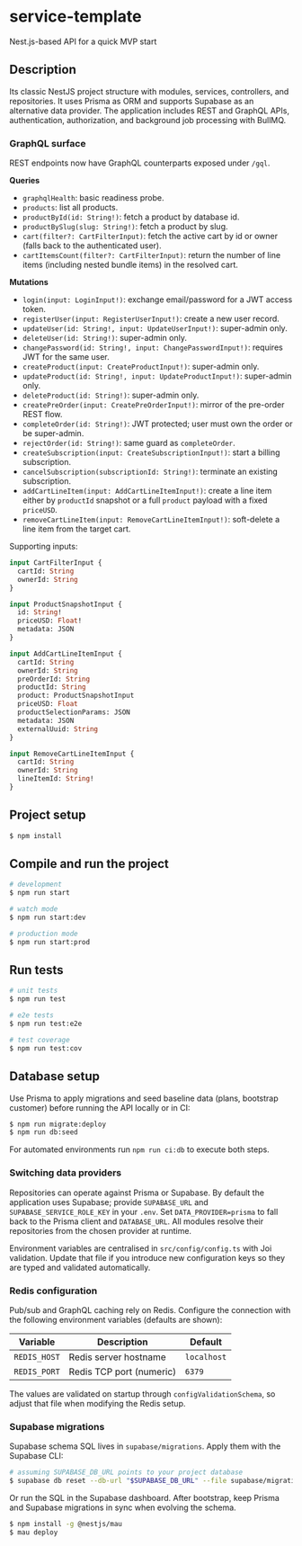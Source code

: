 # service-template
Nest.js-based API for a quick MVP start

## Description
Its classic NestJS project structure with modules, services, controllers, and repositories. It uses Prisma as ORM and supports Supabase as an alternative data provider. The application includes REST and GraphQL APIs, authentication, authorization, and background job processing with BullMQ.

### GraphQL surface

REST endpoints now have GraphQL counterparts exposed under `/gql`.

**Queries**
- `graphqlHealth`: basic readiness probe.
- `products`: list all products.
- `productById(id: String!)`: fetch a product by database id.
- `productBySlug(slug: String!)`: fetch a product by slug.
- `cart(filter?: CartFilterInput)`: fetch the active cart by id or owner (falls back to the authenticated user).
- `cartItemsCount(filter?: CartFilterInput)`: return the number of line items (including nested bundle items) in the resolved cart.

**Mutations**
- `login(input: LoginInput!)`: exchange email/password for a JWT access token.
- `registerUser(input: RegisterUserInput!)`: create a new user record.
- `updateUser(id: String!, input: UpdateUserInput!)`: super-admin only.
- `deleteUser(id: String!)`: super-admin only.
- `changePassword(id: String!, input: ChangePasswordInput!)`: requires JWT for the same user.
- `createProduct(input: CreateProductInput!)`: super-admin only.
- `updateProduct(id: String!, input: UpdateProductInput!)`: super-admin only.
- `deleteProduct(id: String!)`: super-admin only.
- `createPreOrder(input: CreatePreOrderInput!)`: mirror of the pre-order REST flow.
- `completeOrder(id: String!)`: JWT protected; user must own the order or be super-admin.
- `rejectOrder(id: String!)`: same guard as `completeOrder`.
- `createSubscription(input: CreateSubscriptionInput!)`: start a billing subscription.
- `cancelSubscription(subscriptionId: String!)`: terminate an existing subscription.
- `addCartLineItem(input: AddCartLineItemInput!)`: create a line item either by `productId` snapshot or a full `product` payload with a fixed `priceUSD`.
- `removeCartLineItem(input: RemoveCartLineItemInput!)`: soft-delete a line item from the target cart.

Supporting inputs:

```graphql
input CartFilterInput {
  cartId: String
  ownerId: String
}

input ProductSnapshotInput {
  id: String!
  priceUSD: Float!
  metadata: JSON
}

input AddCartLineItemInput {
  cartId: String
  ownerId: String
  preOrderId: String
  productId: String
  product: ProductSnapshotInput
  priceUSD: Float
  productSelectionParams: JSON
  metadata: JSON
  externalUuid: String
}

input RemoveCartLineItemInput {
  cartId: String
  ownerId: String
  lineItemId: String!
}
```

## Project setup

```bash
$ npm install
```

## Compile and run the project

```bash
# development
$ npm run start

# watch mode
$ npm run start:dev

# production mode
$ npm run start:prod
```

## Run tests

```bash
# unit tests
$ npm run test

# e2e tests
$ npm run test:e2e

# test coverage
$ npm run test:cov
```

## Database setup

Use Prisma to apply migrations and seed baseline data (plans, bootstrap customer) before running the API locally or in CI:

```bash
$ npm run migrate:deploy
$ npm run db:seed
```

For automated environments run `npm run ci:db` to execute both steps.

### Switching data providers

Repositories can operate against Prisma or Supabase. By default the application uses Supabase; provide `SUPABASE_URL` and `SUPABASE_SERVICE_ROLE_KEY` in your `.env`. Set `DATA_PROVIDER=prisma` to fall back to the Prisma client and `DATABASE_URL`. All modules resolve their repositories from the chosen provider at runtime.

Environment variables are centralised in `src/config/config.ts` with Joi validation. Update that file if you introduce new configuration keys so they are typed and validated automatically.

### Redis configuration

Pub/sub and GraphQL caching rely on Redis. Configure the connection with the following environment variables (defaults are shown):

| Variable      | Description                | Default     |
| ------------- | -------------------------- | ----------- |
| `REDIS_HOST`  | Redis server hostname      | `localhost` |
| `REDIS_PORT`  | Redis TCP port (numeric)   | `6379`      |

The values are validated on startup through `configValidationSchema`, so adjust that file when modifying the Redis setup.

### Supabase migrations

Supabase schema SQL lives in `supabase/migrations`. Apply them with the Supabase CLI:

```bash
# assuming SUPABASE_DB_URL points to your project database
$ supabase db reset --db-url "$SUPABASE_DB_URL" --file supabase/migrations/0001_init.sql
```

Or run the SQL in the Supabase dashboard. After bootstrap, keep Prisma and Supabase migrations in sync when evolving the schema.

```bash
$ npm install -g @nestjs/mau
$ mau deploy
```
